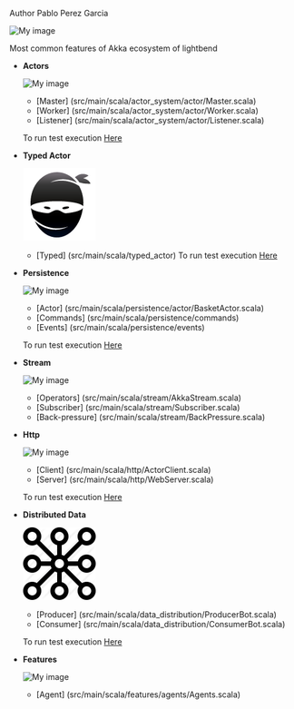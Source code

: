 Author  Pablo Perez Garcia

![My image](src/main/resources/img/akka.png)


Most common features of Akka ecosystem of lightbend


* **Actors**

    ![My image](src/main/resources/img/akkaActor.png)
    * [Master] (src/main/scala/actor_system/actor/Master.scala)
    * [Worker] (src/main/scala/actor_system/actor/Worker.scala)
    * [Listener] (src/main/scala/actor_system/actor/Listener.scala)

    To run test execution [Here](src/main/scala/Runner.scala)

* **Typed Actor**

    ![My image](src/main/resources/img/typed.png)
    * [Typed] (src/main/scala/typed_actor)
    To run test execution [Here](src/main/scala/Runner.scala)

* **Persistence**

    ![My image](src/main/resources/img/event.png)
    * [Actor] (src/main/scala/persistence/actor/BasketActor.scala)
    * [Commands] (src/main/scala/persistence/commands)
    * [Events] (src/main/scala/persistence/events)

    To run test execution [Here](src/main/scala/persistence/StreamRunner.scala)


* **Stream**

    ![My image](src/main/resources/img/stream.png)
    * [Operators] (src/main/scala/stream/AkkaStream.scala)
    * [Subscriber] (src/main/scala/stream/Subscriber.scala)
    * [Back-pressure] (src/main/scala/stream/BackPressure.scala)

* **Http**

    ![My image](src/main/resources/img/http1.ico)
    * [Client] (src/main/scala/http/ActorClient.scala)
    * [Server] (src/main/scala/http/WebServer.scala)

    To run test execution [Here](src/main/scala/http/ClientRunner.scala)

* **Distributed Data**

    ![My image](src/main/resources/img/dd.png)
    * [Producer] (src/main/scala/data_distribution/ProducerBot.scala)
    * [Consumer] (src/main/scala/data_distribution/ConsumerBot.scala)

    To run test execution [Here](src/main/scala/data_distribution/DDistributerRunner.scala)

* **Features**

    ![My image](src/main/resources/img/features.png)
    * [Agent] (src/main/scala/features/agents/Agents.scala)


